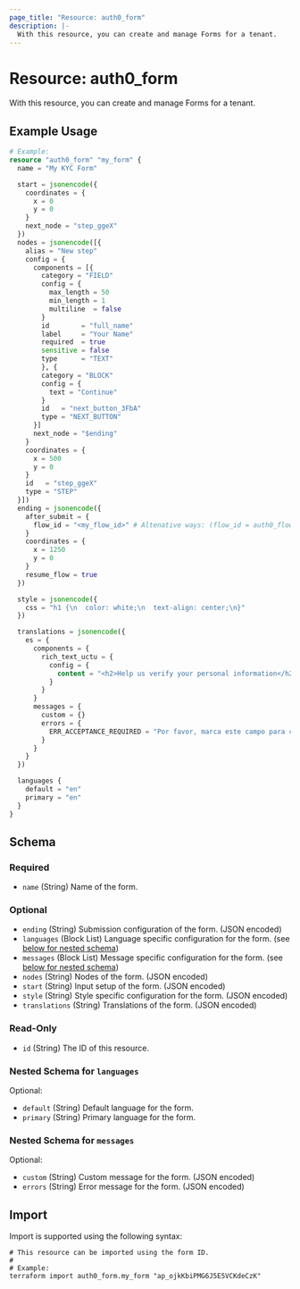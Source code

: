 ```yaml
---
page_title: "Resource: auth0_form"
description: |-
  With this resource, you can create and manage Forms for a tenant.
---
```


# Resource: auth0_form

With this resource, you can create and manage Forms for a tenant.

## Example Usage

```terraform
# Example:
resource "auth0_form" "my_form" {
  name = "My KYC Form"

  start = jsonencode({
    coordinates = {
      x = 0
      y = 0
    }
    next_node = "step_ggeX"
  })
  nodes = jsonencode([{
    alias = "New step"
    config = {
      components = [{
        category = "FIELD"
        config = {
          max_length = 50
          min_length = 1
          multiline  = false
        }
        id        = "full_name"
        label     = "Your Name"
        required  = true
        sensitive = false
        type      = "TEXT"
        }, {
        category = "BLOCK"
        config = {
          text = "Continue"
        }
        id   = "next_button_3FbA"
        type = "NEXT_BUTTON"
      }]
      next_node = "$ending"
    }
    coordinates = {
      x = 500
      y = 0
    }
    id   = "step_ggeX"
    type = "STEP"
  }])
  ending = jsonencode({
    after_submit = {
      flow_id = "<my_flow_id>" # Altenative ways: (flow_id = auth0_flow.my_flow.id) or using terraform variables
    }
    coordinates = {
      x = 1250
      y = 0
    }
    resume_flow = true
  })

  style = jsonencode({
    css = "h1 {\n  color: white;\n  text-align: center;\n}"
  })

  translations = jsonencode({
    es = {
      components = {
        rich_text_uctu = {
          config = {
            content = "<h2>Help us verify your personal information</h2><p>We want to learn more about you so that we can validate and protect your account...</p>"
          }
        }
      }
      messages = {
        custom = {}
        errors = {
          ERR_ACCEPTANCE_REQUIRED = "Por favor, marca este campo para continuar."
        }
      }
    }
  })

  languages {
    default = "en"
    primary = "en"
  }
}
```

<!-- schema generated by tfplugindocs -->
## Schema

### Required

- `name` (String) Name of the form.

### Optional

- `ending` (String) Submission configuration of the form. (JSON encoded)
- `languages` (Block List) Language specific configuration for the form. (see [below for nested schema](#nestedblock--languages))
- `messages` (Block List) Message specific configuration for the form. (see [below for nested schema](#nestedblock--messages))
- `nodes` (String) Nodes of the form. (JSON encoded)
- `start` (String) Input setup of the form. (JSON encoded)
- `style` (String) Style specific configuration for the form. (JSON encoded)
- `translations` (String) Translations of the form. (JSON encoded)

### Read-Only

- `id` (String) The ID of this resource.

<a id="nestedblock--languages"></a>
### Nested Schema for `languages`

Optional:

- `default` (String) Default language for the form.
- `primary` (String) Primary language for the form.


<a id="nestedblock--messages"></a>
### Nested Schema for `messages`

Optional:

- `custom` (String) Custom message for the form. (JSON encoded)
- `errors` (String) Error message for the form. (JSON encoded)

## Import

Import is supported using the following syntax:

```shell
# This resource can be imported using the form ID.
#
# Example:
terraform import auth0_form.my_form "ap_ojkKbiPMG6J5E5VCKdeCzK"
```
